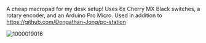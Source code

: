 A cheap macropad for my desk setup! Uses 6x Cherry MX Black switches, a rotary encoder, and an Arduino Pro Micro. Used in addition to https://github.com/Dongathan-Jong/pc-station

![1000019016](https://github.com/user-attachments/assets/dd153505-b101-4e32-8c97-522d693b0e1c)
